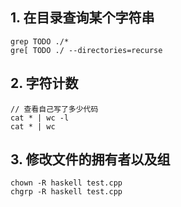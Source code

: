 ## 1. 在目录查询某个字符串
  ```
  grep TODO ./*
  gre[ TODO ./ --directories=recurse
  ```

## 2. 字符计数
  ```
  // 查看自己写了多少代码
  cat * | wc -l
  cat * | wc
  ```
  
## 3. 修改文件的拥有者以及组
  ```
  chown -R haskell test.cpp
  chgrp -R haskell test.cpp
  ```
